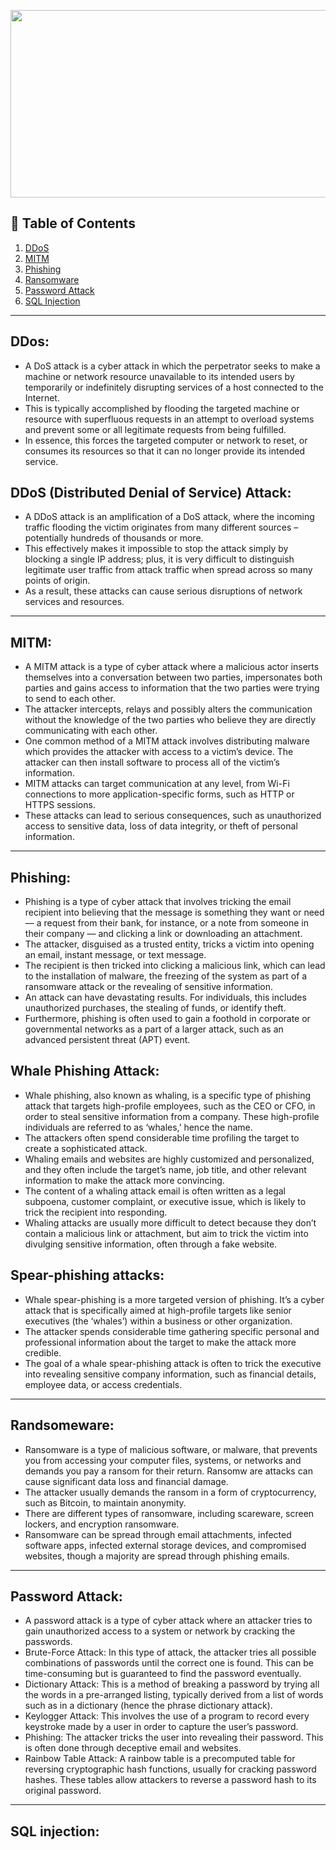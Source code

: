 <p align="center">
  <img src = "https://business.defense.gov/portals/57/Images/cyber-carousel/cyber-slide1.jpg?ver=_ACNVKwiING6pUukzdhhWw%3D%3D" width=800 height=300>
</p>

## 🚩 Table of Contents
 1. [DDoS](#ddos)
 2. [MITM](#mitm)
 3. [Phishing](#Phishing)
 4. [Ransomware](#ransomware)
 5. [Password Attack](#password-attack)
 6. [SQL Injection](#sql-injection)



---

## DDos:
 - A DoS attack is a cyber attack in which the perpetrator seeks to make a machine or network resource unavailable to its intended users by temporarily or indefinitely disrupting services of a host connected to the Internet.
 - This is typically accomplished by flooding the targeted machine or resource with superfluous requests in an attempt to overload systems and prevent some or all legitimate requests from being fulfilled.
 - In essence, this forces the targeted computer or network to reset, or consumes its resources so that it can no longer provide its intended service.

## DDoS (Distributed Denial of Service) Attack:
- A DDoS attack is an amplification of a DoS attack, where the incoming traffic flooding the victim originates from many different sources – potentially hundreds of thousands or more.
- This effectively makes it impossible to stop the attack simply by blocking a single IP address; plus, it is very difficult to distinguish legitimate user traffic from attack traffic when spread across so many points of origin.
- As a result, these attacks can cause serious disruptions of network services and resources.

---

## MITM:
 - A MITM attack is a type of cyber attack where a malicious actor inserts themselves into a conversation between two parties, impersonates both parties and gains access to information that the two parties were trying to send to each other.
 - The attacker intercepts, relays and possibly alters the communication without the knowledge of the two parties who believe they are directly communicating with each other.
 - One common method of a MITM attack involves distributing malware which provides the attacker with access to a victim’s device. The attacker can then install software to process all of the victim’s information.
 - MITM attacks can target communication at any level, from Wi-Fi connections to more application-specific forms, such as HTTP or HTTPS sessions.
 - These attacks can lead to serious consequences, such as unauthorized access to sensitive data, loss of data integrity, or theft of personal information.

---

## Phishing:
 - Phishing is a type of cyber attack that involves tricking the email recipient into believing that the message is something they want or need — a request from their bank, for instance, or a note from someone in their company — and clicking a link or downloading an attachment.
 - The attacker, disguised as a trusted entity, tricks a victim into opening an email, instant message, or text message.
 - The recipient is then tricked into clicking a malicious link, which can lead to the installation of malware, the freezing of the system as part of a ransomware attack or the revealing of sensitive information.
 - An attack can have devastating results. For individuals, this includes unauthorized purchases, the stealing of funds, or identify theft.
 - Furthermore, phishing is often used to gain a foothold in corporate or governmental networks as a part of a larger attack, such as an advanced persistent threat (APT) event.

## Whale Phishing Attack:
 - Whale phishing, also known as whaling, is a specific type of phishing attack that targets high-profile employees, such as the CEO or CFO, in order to steal sensitive information from a company. These high-profile individuals are referred to as ‘whales,’ hence the name.
 - The attackers often spend considerable time profiling the target to create a sophisticated attack.
 - Whaling emails and websites are highly customized and personalized, and they often include the target’s name, job title, and other relevant information to make the attack more convincing.
 - The content of a whaling attack email is often written as a legal subpoena, customer complaint, or executive issue, which is likely to trick the recipient into responding.
 - Whaling attacks are usually more difficult to detect because they don’t contain a malicious link or attachment, but aim to trick the victim into divulging sensitive information, often through a fake website.

## Spear-phishing attacks: 
 - Whale spear-phishing is a more targeted version of phishing. It’s a cyber attack that is specifically aimed at high-profile targets like senior executives (the ‘whales’) within a business or other organization.
 - The attacker spends considerable time gathering specific personal and professional information about the target to make the attack more credible.
 - The goal of a whale spear-phishing attack is often to trick the executive into revealing sensitive company information, such as financial details, employee data, or access credentials.

---

## Randsomeware: 
 - Ransomware is a type of malicious software, or malware, that prevents you from accessing your computer files, systems, or networks and demands you pay a ransom for their return.
Ransomw are attacks can cause significant data loss and financial damage.
 - The attacker usually demands the ransom in a form of cryptocurrency, such as Bitcoin, to maintain anonymity.
 - There are different types of ransomware, including scareware, screen lockers, and encryption ransomware.
 - Ransomware can be spread through email attachments, infected software apps, infected external storage devices, and compromised websites, though a majority are spread through phishing emails.

---

## Password Attack:
 - A password attack is a type of cyber attack where an attacker tries to gain unauthorized access to a system or network by cracking the passwords.
 - Brute-Force Attack: In this type of attack, the attacker tries all possible combinations of passwords until the correct one is found. This can be time-consuming but is guaranteed to find the password eventually.
 - Dictionary Attack: This is a method of breaking a password by trying all the words in a pre-arranged listing, typically derived from a list of words such as in a dictionary (hence the phrase dictionary attack).
 - Keylogger Attack: This involves the use of a program to record every keystroke made by a user in order to capture the user’s password.
 - Phishing: The attacker tricks the user into revealing their password. This is often done through deceptive email and websites.
 - Rainbow Table Attack: A rainbow table is a precomputed table for reversing cryptographic hash functions, usually for cracking password hashes. These tables allow attackers to reverse a password hash to its original password.

--- 

## SQL injection:

